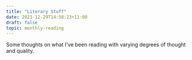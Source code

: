 ```yaml
---
title: "Literary Stuff"
date: 2021-12-29T14:58:23+11:00
draft: false
topic: monthly-reading
---
```

Some thoughts on what I've been reading with varying degrees of thought and quality.
